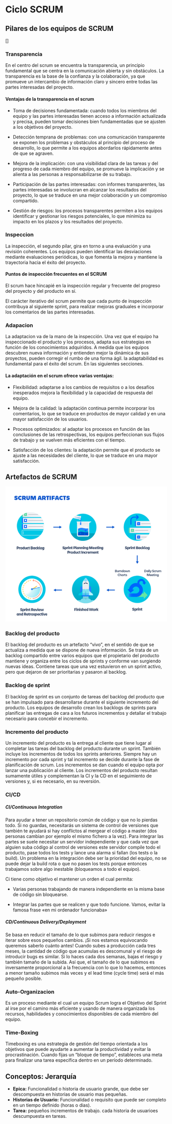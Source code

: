 # Ciclo SCRUM

## Pilares de los equipos de SCRUM

[]

### Transparencia

En el centro del scrum se encuentra la transparencia, un principio fundamental que se centra en la comunicación abierta y sin obstáculos. La transparencia es la base de la confianza y la colaboración, ya que promueve un intercambio de información claro y sincero entre todas las partes interesadas del proyecto.

#### Ventajas de la transparencia en el scrum

- Toma de decisiones fundamentada: cuando todos los miembros del equipo y las partes interesadas tienen acceso a información actualizada y precisa, pueden tomar decisiones bien fundamentadas que se ajusten a los objetivos del proyecto.

- Detección temprana de problemas: con una comunicación transparente se exponen los problemas y obstáculos al principio del proceso de desarrollo, lo que permite a los equipos abordarlos rápidamente antes de que se agraven.

- Mejora de la implicación: con una visibilidad clara de las tareas y del progreso de cada miembro del equipo, se promueve la implicación y se alienta a las personas a responsabilizarse de su trabajo.

- Participación de las partes interesadas: con informes transparentes, las partes interesadas se involucran en alcanzar los resultados del proyecto, lo que se traduce en una mejor colaboración y un compromiso compartido.

- Gestión de riesgos: los procesos transparentes permiten a los equipos identificar y gestionar los riesgos potenciales, lo que minimiza su impacto en los plazos y los resultados del proyecto.

### Inspeccion

La inspección, el segundo pilar, gira en torno a una evaluación y una revisión coherentes. Los equipos pueden identificar las desviaciones mediante evaluaciones periódicas, lo que fomenta la mejora y mantiene la trayectoria hacia el éxito del proyecto.

#### Puntos de inspección frecuentes en el SCRUM

El scrum hace hincapié en la inspección regular y frecuente del progreso del proyecto y del producto en sí.

El carácter iterativo del scrum permite que cada punto de inspección contribuya al siguiente sprint, para realizar mejoras graduales e incorporar los comentarios de las partes interesadas.

### Adapacion

La adaptacion va de la mano de la inspección. Una vez que el equipo ha inspeccionado el producto y los procesos, adapta sus estrategias en función de los conocimientos adquiridos. A medida que los equipos descubren nueva información y entienden mejor la dinámica de sus proyectos, pueden corregir el rumbo de una forma ágil.
la adaptabilidad es fundamental para el éxito del scrum. En las siguientes secciones.

#### La adaptación en el scrum ofrece varias ventajas:

- Flexibilidad: adaptarse a los cambios de requisitos o a los desafíos inesperados mejora la flexibilidad y la capacidad de respuesta del equipo.

- Mejora de la calidad: la adaptación continua permite incorporar los comentarios, lo que se traduce en productos de mayor calidad y en una mayor satisfacción de los usuarios.

- Procesos optimizados: al adaptar los procesos en función de las conclusiones de las retrospectivas, los equipos perfeccionan sus flujos de trabajo y se vuelven más eficientes con el tiempo.

- Satisfacción de los clientes: la adaptación permite que el producto se ajuste a las necesidades del cliente, lo que se traduce en una mayor satisfacción.


## Artefactos de SCRUM

![scrum_artifacts](../assets/scrum-artifacts.png)

### Backlog del producto

El backlog del producto es un artefacto “vivo”, en el sentido de que se actualiza a medida que se dispone de nueva información. Se trata de un backlog compartido entre varios equipos que el propietario del producto mantiene y organiza entre los ciclos de sprints y conforme van surgiendo nuevas ideas. Contiene tareas que una vez estuvieron en un sprint activo, pero que dejaron de ser prioritarias y pasaron al backlog.

### Backlog de sprint

El backlog de sprint es un conjunto de tareas del backlog del producto que se han impulsado para desarrollarse durante el siguiente incremento del producto. Los equipos de desarrollo crean los backlogs de sprints para planificar las entregas de cara a los futuros incrementos y detallar el trabajo necesario para concebir el incremento.


### Incremento del producto

Un incremento del producto es la entrega al cliente que tiene lugar al completar las tareas del backlog del producto durante un sprint. También incluye los incrementos de todos los sprints anteriores. Siempre hay un incremento por cada sprint y tal incremento se decide durante la fase de planificación de scrum. Los incrementos se dan cuando el equipo opta por lanzar una publicación al cliente. Los incrementos del producto resultan sumamente útiles y complementan la CI y la CD en el seguimiento de versiones y, si es necesario, en su reversión.

### CI/CD

##### CI/Continuous Integration

Para ayudar a tener un repositorio común de código y que no lo pierdas todo. Si no guardas, necesitarás un sistema de control de versiones que también te ayudará si hay conflictos al mergear el código a master (dos personas cambian por ejemplo el mismo fichero a la vez). Para integrar las partes se suele necesitar un servidor independiente y que cada vez que alguien suba código al control de versiones este servidor compile todo el producto, pase todos los tests y lance una alarma si fallan (los tests o la build). Un problema en la integración debe ser la prioridad del equipo, no se puede dejar la build rota o que no pasen los tests porque entonces trabajamos sobre algo inestable (bloqueamos a todo el equipo). 

Ci tiene como objetivo el mantener un orden el cual permita:

- Varias personas trabajando de manera independiente en la misma base de código sin bloquearse.

- Integrar las partes que se realicen y que todo funcione. Vamos, evitar la famosa frase «en mi ordenador funcionaba»


##### CD/Continuous Delivery/Deployment

Se basa en reducir el tamaño de lo que subimos para reducir riesgos e iterar sobre esos pequeños cambios. ¡Si nos estamos equivocando queremos saberlo cuánto antes! Cuando subes a producción cada tres meses, la cantidad de código que acumulas es descomunal y el riesgo de introducir bugs es similar. Si lo haces cada dos semanas, bajas el riesgo y también tamaño de la subida. Así que, el tamaño de lo que subimos es inversamente proporcional a la frecuencia con lo que lo hacemos, entonces a menor tamaño subimos más veces y el lead time (cycle time) será el más pequeño posible. 

### Auto-Organizacion

Es un proceso mediante el cual un equipo Scrum logra el Objetivo del Sprint al irse por el camino más eficiente y usando de manera organizada los recursos, habilidades y conocimientos disponibles de cada miembro del equipo.

### Time-Boxing

Timeboxing es una estrategia de gestión del tiempo orientada a los objetivos que puede ayudarte a aumentar la productividad y evitar la procrastinación. Cuando fijas un “bloque de tiempo”, estableces una meta para finalizar una tarea específica dentro en un período determinado.

## Conceptos: Jerarquía

- **Epica:** Funcionalidad o historia de usuario grande, que debe ser descompuesta en historias de usuario mas pequeñas.
- **Historias de Usuario:** Funcionalidad o requisito que puede ser completo en un tiempo definido (horas o dias).
- **Tarea:** pequeños incrementos de trabajo. cada historia de usuarioes descumpuesta en tareas.


